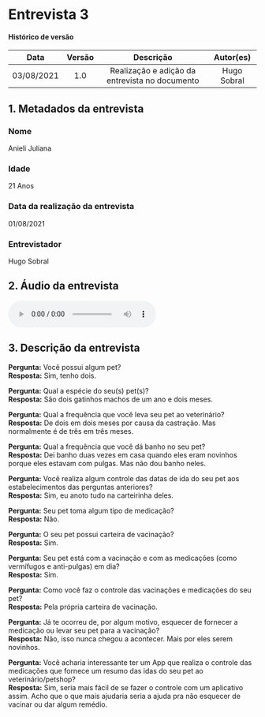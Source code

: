 # Entrevista 3

#### Histórico de versão
|    Data    | Versão | Descrição            |    Autor(es)    |
| :--------: | :----: | :------------------: | :-------------: |
| 03/08/2021 |  1.0   | Realização e adição da entrevista no documento | Hugo Sobral |

## 1. Metadados da entrevista
### Nome
Anieli Juliana

### Idade
21 Anos

### Data da realização da entrevista
01/08/2021

### Entrevistador
Hugo Sobral

## 2. Áudio da entrevista
<audio controls>
  <source src="https://raw.githubusercontent.com/UnBArqDsw2021-1/2021.1_G01_Animalesco_docs/main/docs/assets/pages/entrevistas/entrevista-com-a-anieli-01-08-2021.m4a" type="audio/mpeg">
</audio>

## 3. Descrição da entrevista

**Pergunta:** Você possui algum pet?<br/>
**Resposta:** Sim, tenho dois.

**Pergunta:** Qual a espécie do seu(s) pet(s)?<br/>
**Resposta:** São dois gatinhos machos de um ano e dois meses.

**Pergunta:** Qual a frequência que você leva seu pet ao veterinário?<br/>
**Resposta:** De dois em dois meses por causa da castração. Mas normalmente é de três em três meses.

**Pergunta:** Qual a frequência que você dá banho no seu pet?<br/>
**Resposta:** Dei banho duas vezes em casa quando eles eram novinhos porque eles estavam com pulgas. Mas não dou banho neles.

**Pergunta:** Você realiza algum controle das datas de ida do seu pet aos estabelecimentos das perguntas anteriores?<br/>
**Resposta:** Sim, eu anoto tudo na carteirinha deles.

**Pergunta:** Seu pet toma algum tipo de medicação?<br/>
**Resposta:** Não.

**Pergunta:** O seu pet possui carteira de vacinação?<br/>
**Resposta:** Sim.

**Pergunta:** Seu pet está com a vacinação e com as medicações (como vermífugos e anti-pulgas) em dia?<br/>
**Resposta:** Sim.

**Pergunta:** Como você faz o controle das vacinações e medicações do seu pet?<br/>
**Resposta:** Pela própria carteira de vacinação.

**Pergunta:** Já te ocorreu de, por algum motivo, esquecer de fornecer a medicação ou levar seu pet para a vacinação?<br/>
**Resposta:** Não, isso nunca chegou a acontecer. Mais por eles serem novinhos.

**Pergunta:** Você acharia interessante ter um App que realiza o controle das medicações que fornece um resumo das idas do seu pet ao veterinário/petshop?<br/>
**Resposta:** Sim, seria mais fácil de se fazer o controle com um aplicativo assim. Acho que o que mais ajudaria seria a ajuda pra não esquecer de vacinar ou dar algum remédio.

